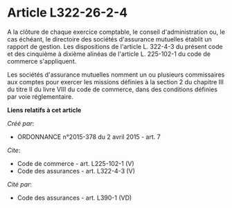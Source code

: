 # Article L322-26-2-4

A la clôture de chaque exercice comptable, le conseil d'administration ou, le cas échéant, le directoire des sociétés
d'assurance mutuelles établit un rapport de gestion. Les dispositions de l'article L. 322-4-3 du présent code et des
cinquième à dixième alinéas de l'article L. 225-102-1 du code de commerce s'appliquent. 

Les sociétés d'assurance mutuelles nomment un ou plusieurs commissaires aux comptes pour exercer les missions définies à la
section 2 du chapitre III du titre II du livre VIII du code de commerce, dans des conditions définies par voie réglementaire.

**Liens relatifs à cet article**

_Créé par_:

  - ORDONNANCE n°2015-378 du 2 avril 2015 - art. 7

_Cite_:

  - Code de commerce - art. L225-102-1 (V)
  - Code des assurances - art. L322-4-3 (V)

_Cité par_:

  - Code des assurances - art. L390-1 (VD)

